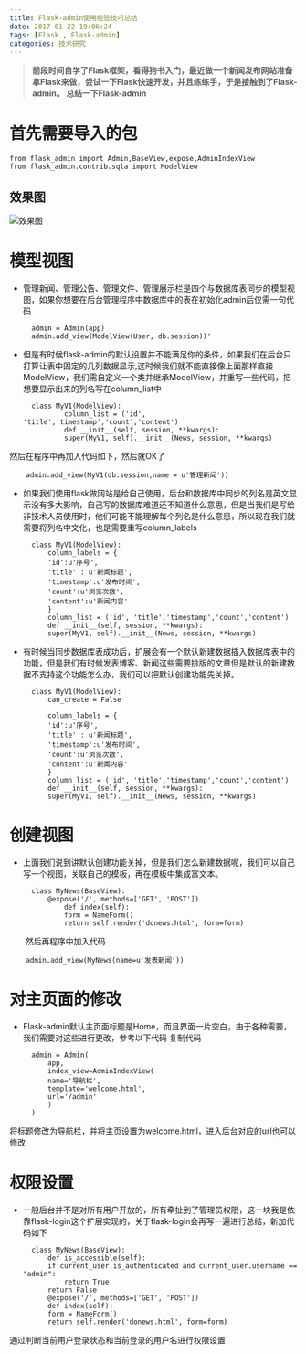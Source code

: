 ```yaml
---
title: Flask-admin使用经验技巧总结
date: 2017-01-22 19:06:24
tags: [Flask , Flask-admin]
categories: 技术研究
---
```


> **前段时间自学了Flask框架，看得狗书入门，最近做一个新闻发布网站准备拿Flask来做，尝试一下Flask快速开发，并且练练手，于是接触到了Flask-admin。
总结一下Flask-admin**

<!--more-->

# 首先需要导入的包
	from flask_admin import Admin,BaseView,expose,AdminIndexView
	from flask_admin.contrib.sqla import ModelView
	
## 效果图
![效果图](1.png)


# 模型视图
* 管理新闻、管理公告、管理文件、管理展示栏是四个与数据库表同步的模型视图，如果你想要在后台管理程序中数据库中的表在初始化admin后仅需一句代码

		admin = Admin(app)
		admin.add_view(ModelView(User, db.session))'

* 但是有时候flask-admin的默认设置并不能满足你的条件，如果我们在后台只打算让表中固定的几列数据显示,这时候我们就不能直接像上面那样直接ModelView，我们需自定义一个类并继承ModelView，并重写一些代码，把想要显示出来的列名写在column_list中

		class MyV1(ModelView):
	    		column_list = ('id', 'title','timestamp','count','content')
	    		def __init__(self, session, **kwargs):
				super(MyV1, self).__init__(News, session, **kwargs)

然后在程序中再加入代码如下，然后就OK了

		admin.add_view(MyV1(db.session,name = u'管理新闻'))

* 如果我们使用flask做网站是给自己使用，后台和数据库中同步的列名是英文显示没有多大影响，自己写的数据库难道还不知道什么意思，但是当我们是写给非技术人员使用时，他们可能不能理解每个列名是什么意思，所以现在我们就需要将列名中文化，也是需要重写column_labels
	
		class MyV1(ModelView):
		    column_labels = {
			'id':u'序号',
			'title' : u'新闻标题',
			'timestamp':u'发布时间',
			'count':u'浏览次数',
			'content':u'新闻内容'
		    }
		    column_list = ('id', 'title','timestamp','count','content')
		    def __init__(self, session, **kwargs):
			super(MyV1, self).__init__(News, session, **kwargs)


* 有时候当同步数据库表成功后，扩展会有一个默认新建数据插入数据库表中的功能，但是我们有时候发表博客、新闻这些需要排版的文章但是默认的新建数据不支持这个功能怎么办，我们可以把默认创建功能先关掉。


		class MyV1(ModelView):
		    can_create = False

		    column_labels = {
			'id':u'序号',
			'title' : u'新闻标题',
			'timestamp':u'发布时间',
			'count':u'浏览次数',
			'content':u'新闻内容'
		    }
		    column_list = ('id', 'title','timestamp','count','content')
		    def __init__(self, session, **kwargs):
			super(MyV1, self).__init__(News, session, **kwargs)
	
# 创建视图

* 上面我们说到讲默认创建功能关掉，但是我们怎么新建数据呢，我们可以自己写一个视图，关联自己的模板，再在模板中集成富文本。

		class MyNews(BaseView):
		  	@expose('/', methods=['GET', 'POST'])
		    	def index(self):
				form = NameForm()
				return self.render('donews.html', form=form)

　　然后再程序中加入代码

		admin.add_view(MyNews(name=u'发表新闻'))

# 对主页面的修改

* Flask-admin默认主页面标题是Home，而且界面一片空白，由于各种需要，我们需要对这些进行更改，参考以下代码
复制代码

		admin = Admin(
		    app,
		    index_view=AdminIndexView(
			name='导航栏',
			template='welcome.html',
			url='/admin'
		    )
		)


将标题修改为导航栏，并将主页设置为welcome.html，进入后台对应的url也可以修改

# 权限设置

* 一般后台并不是对所有用户开放的，所有牵扯到了管理员权限，这一块我是依靠flask-login这个扩展实现的，关于flask-login会再写一遍进行总结，新加代码如下

		class MyNews(BaseView):
		    def is_accessible(self):
			if current_user.is_authenticated and current_user.username == "admin":
			    return True
			return False
		    @expose('/', methods=['GET', 'POST'])
		    def index(self):
			form = NameForm()
			return self.render('donews.html', form=form)

通过判断当前用户登录状态和当前登录的用户名进行权限设置